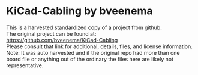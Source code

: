 
# KiCad-Cabling by bveenema  
This is a harvested standardized copy of a project from github.  
The original project can be found at:  
https://github.com/bveenema/KiCad-Cabling  
Please consult that link for additional, details, files, and license information.  
Note: It was auto harvested and if the original repo had more than one board file or anything out of the ordinary the files here are likely not representative.  
    